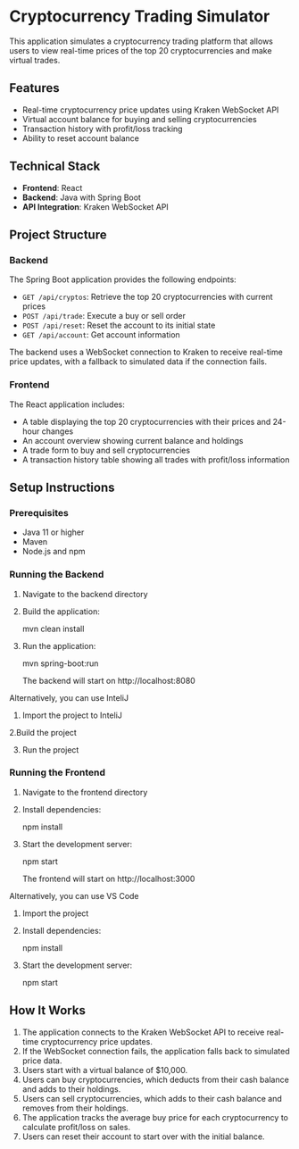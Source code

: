 # Cryptocurrency Trading Simulator

This application simulates a cryptocurrency trading platform that allows users to view real-time prices of the top 20 cryptocurrencies and make virtual trades.

## Features

- Real-time cryptocurrency price updates using Kraken WebSocket API
- Virtual account balance for buying and selling cryptocurrencies
- Transaction history with profit/loss tracking
- Ability to reset account balance

## Technical Stack

- **Frontend**: React
- **Backend**: Java with Spring Boot
- **API Integration**: Kraken WebSocket API

## Project Structure

### Backend

The Spring Boot application provides the following endpoints:

- `GET /api/cryptos`: Retrieve the top 20 cryptocurrencies with current prices
- `POST /api/trade`: Execute a buy or sell order
- `POST /api/reset`: Reset the account to its initial state
- `GET /api/account`: Get account information

The backend uses a WebSocket connection to Kraken to receive real-time price updates, with a fallback to simulated data if the connection fails.

### Frontend

The React application includes:

- A table displaying the top 20 cryptocurrencies with their prices and 24-hour changes
- An account overview showing current balance and holdings
- A trade form to buy and sell cryptocurrencies
- A transaction history table showing all trades with profit/loss information

## Setup Instructions

### Prerequisites

- Java 11 or higher
- Maven
- Node.js and npm

### Running the Backend

1. Navigate to the backend directory
2. Build the application:
   
   mvn clean install
   
3. Run the application:
   
   mvn spring-boot:run
   
   The backend will start on http://localhost:8080

Alternatively, you can use InteliJ
1. Import the project to InteliJ

2.Build the project

3. Run the project

### Running the Frontend

1. Navigate to the frontend directory
2. Install dependencies:
   
   npm install
   
3. Start the development server:

   npm start
   
   The frontend will start on http://localhost:3000

Alternatively, you can use VS Code
1. Import the project

2. Install dependencies:
   
   npm install
   
3. Start the development server:

   npm start

## How It Works

1. The application connects to the Kraken WebSocket API to receive real-time cryptocurrency price updates.
2. If the WebSocket connection fails, the application falls back to simulated price data.
3. Users start with a virtual balance of $10,000.
4. Users can buy cryptocurrencies, which deducts from their cash balance and adds to their holdings.
5. Users can sell cryptocurrencies, which adds to their cash balance and removes from their holdings.
6. The application tracks the average buy price for each cryptocurrency to calculate profit/loss on sales.
7. Users can reset their account to start over with the initial balance.

